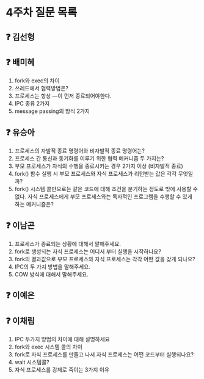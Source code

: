 # 4주차 질문 목록

## ❓ 김선형


## ❓ 배미혜
1. fork와 exec의 차이 
2. 쓰레드에서 협력방법은?
3. 프로세스는 항상 —이 먼저 종료되어야한다. 
4. IPC 종류 2가지
5.  message passing의 방식 2가지


## ❓ 유승아

1. 프로세스의 자발적 종료 명령어와 비자발적 종료 명령어는?
2. 프로세스 간 통신과 동기화를 이루기 위한 협력 메커니즘 두 가지는?
3. 부모 프로세스가 자식의 수행을 종료시키는 경우 2가지 이상 (비자발적 종료)
4. fork() 함수 실행 시 부모 프로세스와 자식 프로세스가 리턴받는 값은 각각 무엇일까?
5. fork() 시스템 콜만으로는 같은 코드에 대해 조건을 분기하는 정도로 밖에 사용할 수 없다. 자식 프로세스에게 부모 프로세스와는 독자적인 프로그램을 수행할 수 있게 하는 메커니즘은?

## ❓ 이남곤

1. 프로세스가 종료되는 상황에 대해서 말해주세요.
2. fork로 생성되는 자식 프로세스는 어디서 부터 실행을 시작하나요?
3. fork의 결과값으로 부모 프로세스와 자식 프로세스는 각각 어떤 값을 갖게 되나요?
4. IPC의 두 가지 방법을 말해주세요.
5. COW 방식에 대해서 말해주세요.

## ❓ 이예은


## ❓ 이채림

1. IPC 두가지 방법의 차이에 대해 설명하세요
2. fork와 exec 시스템 콜의 차이     
3. fork로 자식 프로세스를 만들고 나서 자식 프로세스는 어떤 코드부터 실행되나요?    
4. wait 시스템콜?    
5. 자식 프로세스를 강제로 죽이는 3가지 이유
